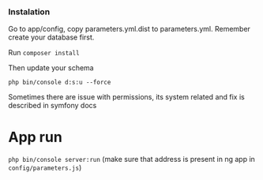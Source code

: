 ### Instalation

Go to app/config, copy parameters.yml.dist to parameters.yml.
Remember create your database first.

Run `composer install`

Then update your schema

`php bin/console d:s:u --force`

Sometimes there are issue with permissions, its system related and fix is described in symfony docs

App run
=========

``php bin/console server:run`` (make sure that address is present in ng app in `config/parameters.js`)